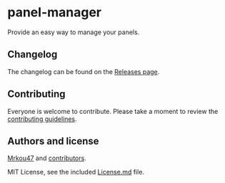 # panel-manager

Provide an easy way to manage your panels.

## Changelog

The changelog can be found on the [Releases page](https://github.com/rich-lab/panel-manager/releases).

## Contributing

Everyone is welcome to contribute. Please take a moment to review the [contributing guidelines](Contributing.md).

## Authors and license

[Mrkou47](https://github.com/mrkou47) and [contributors](https://github.com/rich-lab/panel-manager/graphs/contributors).

MIT License, see the included [License.md](License.md) file.
